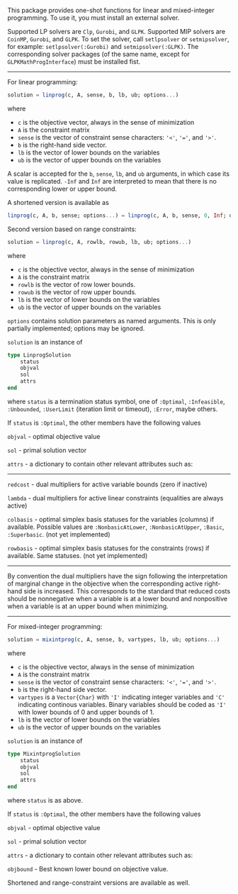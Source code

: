 This package provides one-shot functions for linear and mixed-integer programming. To use it, you must install an external solver.

Supported LP solvers are ``Clp``, ``Gurobi``, and ``GLPK``. Supported MIP solvers are ``CoinMP``, ``Gurobi``, and ``GLPK``. To set the solver, call ``setlpsolver`` or ``setmipsolver``, for example: ``setlpsolver(:Gurobi)`` and ``setmipsolver(:GLPK)``. The corresponding solver packages (of the same name, except for ``GLPKMathProgInterface``) must be installed fist.

---
For linear programming:

```julia
solution = linprog(c, A, sense, b, lb, ub; options...)
```
where
- ``c`` is the objective vector, always in the sense of minimization
- ``A`` is the constraint matrix 
- ``sense`` is the vector of constraint sense characters: ``'<'``, ``'='``, and ``'>'``. 
- ``b`` is the right-hand side vector.
- ``lb`` is the vector of lower bounds on the variables
- ``ub`` is the vector of upper bounds on the variables

A scalar is accepted for the ``b``, ``sense``, ``lb``, and ``ub`` arguments, in which case its value is replicated. ``-Inf`` and ``Inf`` are interpreted to mean that there is no corresponding lower or upper bound.


A shortened version is available as 
```julia
linprog(c, A, b, sense; options...) = linprog(c, A, b, sense, 0, Inf; options...)
```

Second version based on range constraints:

```julia
solution = linprog(c, A, rowlb, rowub, lb, ub; options...)
```
where
- ``c`` is the objective vector, always in the sense of minimization
- ``A`` is the constraint matrix
- ``rowlb`` is the vector of row lower bounds.
- ``rowub`` is the vector of row upper bounds.
- ``lb`` is the vector of lower bounds on the variables
- ``ub`` is the vector of upper bounds on the variables


``options`` contains solution parameters as named arguments. This is only partially implemented; options may be ignored.

``solution`` is an instance of
```julia
type LinprogSolution
    status
    objval
    sol
    attrs
end
```
where
``status`` is a termination status symbol, one of ``:Optimal``, ``:Infeasible``, ``:Unbounded``, ``:UserLimit`` (iteration limit or timeout), ``:Error``, maybe others.

If ``status`` is ``:Optimal``, the other members have the following values

``objval`` - optimal objective value

``sol`` - primal solution vector

``attrs`` - a dictionary to contain other relevant attributes such as:

---
``redcost`` - dual multipliers for active variable bounds (zero if inactive)

``lambda`` - dual multipliers for active linear constraints (equalities are always active)

``colbasis`` - optimal simplex basis statuses for the variables (columns) if available. Possible values are ``:NonbasicAtLower``, ``:NonbasicAtUpper``, ``:Basic``,  ``:Superbasic``. (not yet implemented)

``rowbasis`` - optimal simplex basis statuses for the constraints (rows) if available. Same statuses. (not yet implemented)

---

By convention the dual multipliers have the sign following the interpretation of marginal change in the objective when the corresponding active right-hand side is increased. This corresponds to the standard that reduced costs should be nonnegative when a variable is at a lower bound and nonpositive when a variable is at an upper bound when minimizing. 

---

For mixed-integer programming:

```julia
solution = mixintprog(c, A, sense, b, vartypes, lb, ub; options...)
```
where
- ``c`` is the objective vector, always in the sense of minimization
- ``A`` is the constraint matrix 
- ``sense`` is the vector of constraint sense characters: ``'<'``, ``'='``, and ``'>'``. 
- ``b`` is the right-hand side vector.
- ``vartypes`` is a ``Vector{Char}`` with ``'I'`` indicating integer variables and ``'C'`` indicating continous variables. Binary variables should be coded as ``'I'`` with lower bounds of 0 and upper bounds of 1.
- ``lb`` is the vector of lower bounds on the variables
- ``ub`` is the vector of upper bounds on the variables

``solution`` is an instance of
```julia
type MixintprogSolution
    status
    objval
    sol
    attrs
end
```
where
``status`` is as above. 

If ``status`` is ``:Optimal``, the other members have the following values

``objval`` - optimal objective value

``sol`` - primal solution vector

``attrs`` - a dictionary to contain other relevant attributes such as:

``objbound`` - Best known lower bound on objective value.


Shortened and range-constraint versions are available as well. 
